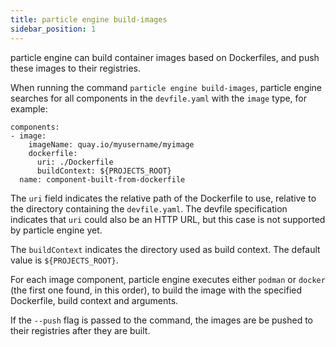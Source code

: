 ```yaml
---
title: particle engine build-images
sidebar_position: 1
---
```


particle engine can build container images based on Dockerfiles, and push these images to their registries.

When running the command `particle engine build-images`, particle engine searches for all components in the `devfile.yaml` with the `image` type, for example:

```
components:
- image:
    imageName: quay.io/myusername/myimage
    dockerfile:
      uri: ./Dockerfile
      buildContext: ${PROJECTS_ROOT}
  name: component-built-from-dockerfile
```

The `uri` field indicates the relative path of the Dockerfile to use, relative to the directory containing the `devfile.yaml`. The devfile specification indicates that `uri` could also be an HTTP URL, but this case is not supported by particle engine yet.

The `buildContext` indicates the directory used as build context. The default value is `${PROJECTS_ROOT}`.

For each image component, particle engine executes either `podman` or `docker` (the first one found, in this order), to build the image with the specified Dockerfile, build context and arguments.

If the `--push` flag is passed to the command, the images are be pushed to their registries after they are built.
